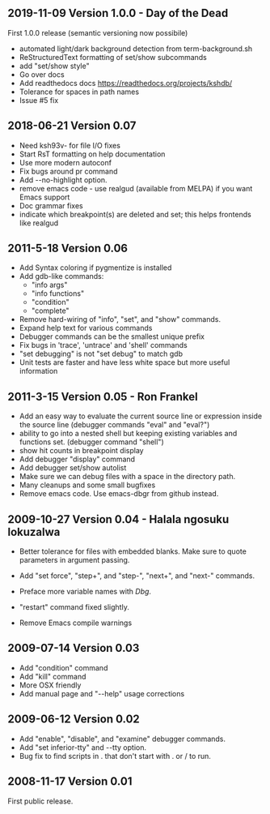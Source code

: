 2019-11-09 Version 1.0.0 - Day of the Dead
------------------------------------------

First 1.0.0 release (semantic versioning now possibile)

- automated light/dark background detection from term-background.sh
- ReStructuredText formatting of set/show subcommands
- add "set/show style"
- Go over docs
- Add readthedocs docs https://readthedocs.org/projects/kshdb/
- Tolerance for spaces in path names
- Issue #5 fix

2018-06-21 Version 0.07
----------------------

- Need ksh93v- for file I/O fixes
- Start RsT formatting on help documentation
- Use more modern autoconf
- Fix bugs around pr command
- Add --no-highlight option.
- remove emacs code - use realgud (available from MELPA) if you want Emacs support
- Doc grammar fixes
- indicate which breakpoint(s) are deleted and set; this helps frontends like realgud


2011-5-18 Version 0.06
----------------------

- Add Syntax coloring if pygmentize is installed
- Add gdb-like commands:
  *  "info args"
  *  "info functions"
  *  "condition"
  *  "complete"
- Remove hard-wiring of "info", "set", and "show" commands.
- Expand help text for various commands
- Debugger commands can be the smallest unique prefix
- Fix bugs in 'trace', 'untrace' and 'shell' commands
- "set debugging" is not "set debug" to match gdb
- Unit tests are faster and have less white space but more useful information

2011-3-15 Version 0.05 - Ron Frankel
------------------------------------

- Add an easy way to evaluate the current source line or expression inside
  the source line (debugger commands "eval" and "eval?")
- ability to go into a nested shell but keeping existing variables and
  functions set. (debugger command "shell")
- show hit counts in breakpoint display
- Add debugger "display" command
- Add debugger set/show autolist
- Make sure we can debug files with a space in the directory path.
- Many cleanups and some small bugfixes
- Remove emacs code. Use emacs-dbgr from github instead.

2009-10-27 Version 0.04 - Halala ngosuku lokuzalwa
---------------------------------------------------

- Better tolerance for files with embedded blanks. Make sure to quote
  parameters in argument passing.

- Add "set force", "step+", and "step-", "next+", and "next-" commands.

- Preface more variable names with _Dbg_.

- "restart" command fixed slightly.

- Remove Emacs compile warnings

2009-07-14 Version 0.03
-----------------------

- Add "condition" command
- Add "kill" command
- More OSX friendly
- Add manual page and "--help" usage corrections

2009-06-12 Version 0.02
-----------------------

- Add "enable", "disable", and "examine" debugger commands.
- Add "set inferior-tty" and --tty option.
- Bug fix to find scripts in . that don't start with . or / to run.

2008-11-17 Version 0.01
------------------------

First public release.
